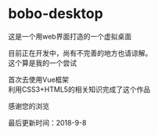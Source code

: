 # bobo-desktop
这是一个用web界面打造的一个虚拟桌面  

目前正在开发中，尚有不完善的地方也请谅解。  
这个算是我的一个尝试  
  
首次去使用Vue框架  
利用CSS3+HTML5的相关知识完成了这个作品  
  
感谢您的浏览  

最后更新时间：2018-9-8  
